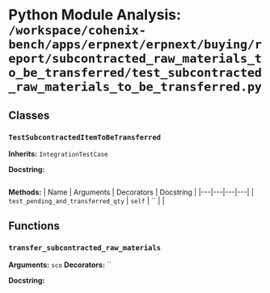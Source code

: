# Python Module Analysis: `/workspace/cohenix-bench/apps/erpnext/erpnext/buying/report/subcontracted_raw_materials_to_be_transferred/test_subcontracted_raw_materials_to_be_transferred.py`

## Classes

### `TestSubcontractedItemToBeTransferred`
**Inherits:** `IntegrationTestCase`


**Docstring:**
```

```

**Methods:**
| Name | Arguments | Decorators | Docstring |
|---|---|---|---|
| `test_pending_and_transferred_qty` | `self` | `` |  |





## Functions

### `transfer_subcontracted_raw_materials`
**Arguments:** `sco`
**Decorators:** ``

**Docstring:**
```

```

